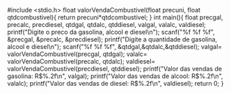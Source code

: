 
#include <stdio.h>
    float valorVendaCombustivel(float precuni, float qtdcombustivel){
        return precuni*qtdcombustivel;
    }
    int main(){
        float precgal, precalc, precdiesel, qtdgal, qtdalc, qtddiesel, valgal, valalc, valdiesel;
        printf("Digite o preco da gasolina, alcool e diesel\n");
        scanf("%f %f %f", &precgal, &precalc, &precdiesel);
        printf("Digite a quantidade de gasolina, alcool e diesel\n");
        scanf("%f %f %f", &qtdgal,&qtdalc,&qtddiesel);
        valgal= valorVendaCombustivel(precgal, qtdgal);
        valalc= valorVendaCombustivel(precalc, qtdalc);
        valdiesel= valorVendaCombustivel(precdiesel, qtddiesel);
        printf("Valor das vendas de gasolina: R$%.2f\n", valgal);
        printf("Valor das vendas de alcool: R$%.2f\n", valalc);
        printf("Valor das vendas de diesel: R$%.2f\n", valdiesel);
        return 0;
    }  
